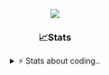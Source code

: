 <div align="center">
  
<p align="center">
  <img src="https://lanyard.cnrad.dev/api/1018290650602553364" />
</p>

### 📈Stats
<details>
    <summary> ⚡ Stats about coding.. </> </summary>
    <br/>

<!--START_SECTION:waka-->
![Code Time](http://img.shields.io/badge/Code%20Time-109%20hrs%2036%20mins-blue)

![Profile Views](http://img.shields.io/badge/Profile%20Views-0-blue)

**🐱 My GitHub Data** 

> 📦 1.2 MB Used in GitHub's Storage 
 > 
> 💼 Opted to Hire
 > 
> 📜 5 Public Repositories 
 > 
> 🔑 19 Private Repositories 
 > 
**I'm an Early 🐤** 

```text
🌞 Morning                26 commits          ██░░░░░░░░░░░░░░░░░░░░░░░   06.75 % 
🌆 Daytime                184 commits         ████████████░░░░░░░░░░░░░   47.79 % 
🌃 Evening                134 commits         █████████░░░░░░░░░░░░░░░░   34.81 % 
🌙 Night                  41 commits          ███░░░░░░░░░░░░░░░░░░░░░░   10.65 % 
```
📅 **I'm Most Productive on Sunday** 

```text
Monday                   22 commits          █░░░░░░░░░░░░░░░░░░░░░░░░   05.71 % 
Tuesday                  48 commits          ███░░░░░░░░░░░░░░░░░░░░░░   12.47 % 
Wednesday                48 commits          ███░░░░░░░░░░░░░░░░░░░░░░   12.47 % 
Thursday                 59 commits          ████░░░░░░░░░░░░░░░░░░░░░   15.32 % 
Friday                   52 commits          ███░░░░░░░░░░░░░░░░░░░░░░   13.51 % 
Saturday                 69 commits          ████░░░░░░░░░░░░░░░░░░░░░   17.92 % 
Sunday                   87 commits          ██████░░░░░░░░░░░░░░░░░░░   22.60 % 
```


📊 **This Week I Spent My Time On** 

```text
🕑︎ Time Zone: Europe/Berlin

💬 Programming Languages: 
Lua                      23 mins             ████████████████████████░   95.94 % 
HTML                     0 secs              █░░░░░░░░░░░░░░░░░░░░░░░░   02.83 % 
JavaScript               0 secs              ░░░░░░░░░░░░░░░░░░░░░░░░░   01.02 % 
Text                     0 secs              ░░░░░░░░░░░░░░░░░░░░░░░░░   00.21 % 

🔥 Editors: 
VS Code                  24 mins             █████████████████████████   100.00 % 

🐱‍💻 Projects: 
[gamemode]               24 mins             █████████████████████████   100.00 % 

💻 Operating System: 
Windows                  24 mins             █████████████████████████   100.00 % 
```

**I Mostly Code in JavaScript** 

```text
JavaScript               8 repos             █████████░░░░░░░░░░░░░░░░   34.78 % 
Lua                      6 repos             ███████░░░░░░░░░░░░░░░░░░   26.09 % 
Python                   3 repos             ███░░░░░░░░░░░░░░░░░░░░░░   13.04 % 
TypeScript               2 repos             ██░░░░░░░░░░░░░░░░░░░░░░░   08.70 % 
HTML                     1 repo              █░░░░░░░░░░░░░░░░░░░░░░░░   04.35 % 
```




 Last Updated on 18/01/2025 09:37:19 UTC
<!--END_SECTION:waka-->
</details>
